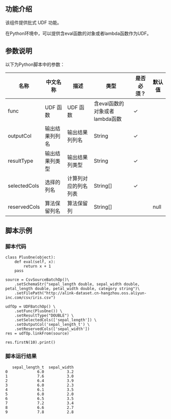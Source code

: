 ## 功能介绍

该组件提供批式 UDF 功能。

在Python环境中，可以提供含eval函数的对象或者lambda函数作为UDF。

## 参数说明

以下为Python脚本中的参数：

| 名称 | 中文名称 | 描述 | 类型 | 是否必须？ | 默认值 |
| --- | --- | --- | --- | --- | --- |
| func | UDF 函数 | UDF 函数 | 含eval函数的对象或者lambda函数 | ✓ |
| outputCol | 输出结果列列名 | 输出结果列列名 | String | ✓ |  |
| resultType | 输出结果列类型 | 输出结果列类型 | String | ✓ |  |
| selectedCols | 选择的列名 | 计算列对应的列名列表 | String[] | ✓ |  |
| reservedCols | 算法保留列名 | 算法保留列 | String[] |  | null |

## 脚本示例

### 脚本代码

```
class PlusOne(object):
    def eval(self, x):
        return x + 1
    pass

source = CsvSourceBatchOp()\
    .setSchemaStr("sepal_length double, sepal_width double, petal_length double, petal_width double, category string")\
    .setFilePath("http://alink-dataset.cn-hangzhou.oss.aliyun-inc.com/csv/iris.csv")

udfOp = UDFBatchOp() \
    .setFunc(PlusOne()) \
    .setResultType("DOUBLE") \
    .setSelectedCols(['sepal_length']) \
    .setOutputCol('sepal_length_t') \
    .setReservedCols(['sepal_width'])
res = udfOp.linkFrom(source)

res.firstN(10).print()
```


### 脚本运行结果

```
   sepal_length_t  sepal_width
0             6.0          3.2
1             7.6          3.0
2             6.4          3.9
3             6.0          2.3
4             6.1          3.5
5             6.0          2.0
6             6.5          3.5
7             7.2          3.4
8             6.6          2.7
9             7.8          2.8
```
